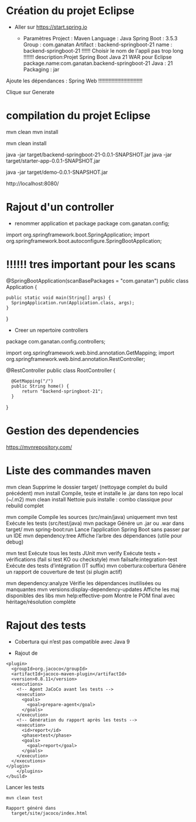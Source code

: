 
# Création du projet Eclipse

  - Aller sur https://start.spring.io

    - Paramètres
        Project : Maven
        Language : Java
        Spring Boot : 3.5.3
        Group : com.ganatan
        Artifact : backend-springboot-21
        name : backend-springboot-21
        !!!!!! Choisir le nom de l'appli pas trop long !!!!!!!
        description:Projet Spring Boot Java 21 WAR pour Eclipse
        package.name:com.ganatan.backend-springboot-21
        Java : 21
        Packaging : jar


  Ajoute les dépendances :
    Spring Web          !!!!!!!!!!!!!!!!!!!!!!!!!!!!!!

  Clique sur Generate    



# compilation du projet Eclipse
  mvn clean
  mvn install
  
  mvn clean install

  java -jar target/backend-springboot-21-0.0.1-SNAPSHOT.jar
  java -jar target/starter-app-0.0.1-SNAPSHOT.jar
  
  java -jar target/demo-0.0.1-SNAPSHOT.jar


  http://localhost:8080/

# Rajout d'un controller

  - renommer application et package
  package com.ganatan.config;

  import org.springframework.boot.SpringApplication;
  import org.springframework.boot.autoconfigure.SpringBootApplication;

  # !!!!!! tres important pour les scans
  @SpringBootApplication(scanBasePackages = "com.ganatan")
  public class Application {

    public static void main(String[] args) {
      SpringApplication.run(Application.class, args);
    }

  }


  - Creer un repertoire controllers
  
  package com.ganatan.config.controllers;

  import org.springframework.web.bind.annotation.GetMapping;
  import org.springframework.web.bind.annotation.RestController;

  @RestController
  public class RootController {

      @GetMapping("/")
      public String home() {
          return "backend-springboot-21";
      }
  }


# Gestion des dependencies
  https://mvnrepository.com/

# Liste des commandes maven

  mvn clean	                      Supprime le dossier target/ (nettoyage complet du build précédent)
  mvn install	                    Compile, teste et installe le .jar dans ton repo local (~/.m2)
  mvn clean install	              Nettoie puis installe : combo classique pour rebuild complet

  mvn compile	                    Compile les sources (src/main/java) uniquement
  mvn test	                      Exécute les tests (src/test/java)
  mvn package	                    Génére un .jar ou .war dans target/
  mvn spring-boot:run	            Lance l’application Spring Boot sans passer par un IDE
  mvn dependency:tree           	Affiche l’arbre des dépendances (utile pour debug)

  mvn test                        Exécute tous les tests JUnit
  mvn verify                      Exécute tests + vérifications (fail si test KO ou checkstyle)
  mvn failsafe:integration-test   Exécute des tests d’intégration (IT suffix)
  mvn cobertura:cobertura         Génére un rapport de couverture de test (si plugin actif)

  mvn dependency:analyze                      Vérifie les dépendances inutilisées ou manquantes
  mvn versions:display-dependency-updates	    Affiche les maj disponibles des libs
  mvn help:effective-pom                      Montre le POM final avec héritage/résolution complète

# Rajout des tests

  - Cobertura qui n’est pas compatible avec Java 9
 
  - Rajout de 
 <!-- Plugin JaCoCo -->
    <plugin>
      <groupId>org.jacoco</groupId>
      <artifactId>jacoco-maven-plugin</artifactId>
      <version>0.8.11</version>
      <executions>
        <!-- Agent JaCoCo avant les tests -->
        <execution>
          <goals>
            <goal>prepare-agent</goal>
          </goals>
        </execution>
        <!-- Génération du rapport après les tests -->
        <execution>
          <id>report</id>
          <phase>test</phase>
          <goals>
            <goal>report</goal>
          </goals>
        </execution>
      </executions>
    </plugin>			
		</plugins>
	</build>


  Lancer les tests

    mvn clean test	                      
    
    Rapport généré dans 
      target/site/jacoco/index.html